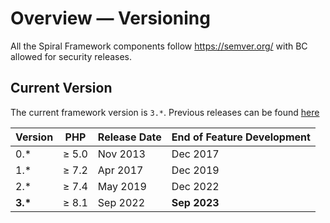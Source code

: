 # Overview — Versioning

All the Spiral Framework components follow https://semver.org/ with BC allowed for security releases.

## Current Version

The current framework version is `3.*`. Previous releases can be
found [here](https://github.com/spiral/framework/releases)

| Version    | PHP   | Release Date | End of Feature Development |
|------------|-------|--------------|----------------------------|
| 0.*        | ≥ 5.0 | Nov 2013     | Dec 2017                   |
| 1.*        | ≥ 7.2 | Apr 2017     | Dec 2019                   |
| 2.*        | ≥ 7.4 | May 2019     | Dec 2022                   |
| <b>3.*</b> | ≥ 8.1 | Sep 2022     | **Sep 2023**               |